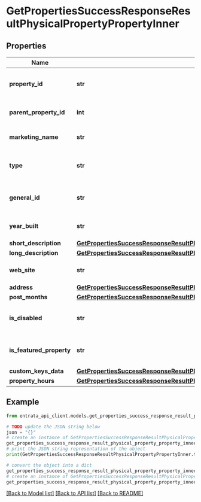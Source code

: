 # GetPropertiesSuccessResponseResultPhysicalPropertyPropertyInner


## Properties

Name | Type | Description | Notes
------------ | ------------- | ------------- | -------------
**property_id** | **str** | Unique identifier for the property | 
**parent_property_id** | **int** | Parent property identifier | [optional] 
**marketing_name** | **str** | Marketing name of the property | 
**type** | **str** | Type of the property (e.g., Apartment) | 
**general_id** | **str** | General identifier for the property | [optional] 
**year_built** | **str** | Year the property was built | 
**short_description** | [**GetPropertiesSuccessResponseResultPhysicalPropertyPropertyInnerShortDescription**](GetPropertiesSuccessResponseResultPhysicalPropertyPropertyInnerShortDescription.md) |  | 
**long_description** | [**GetPropertiesSuccessResponseResultPhysicalPropertyPropertyInnerLongDescription**](GetPropertiesSuccessResponseResultPhysicalPropertyPropertyInnerLongDescription.md) |  | 
**web_site** | **str** | Website URL for the property | 
**address** | [**GetPropertiesSuccessResponseResultPhysicalPropertyPropertyInnerAddress**](GetPropertiesSuccessResponseResultPhysicalPropertyPropertyInnerAddress.md) |  | 
**post_months** | [**GetPropertiesSuccessResponseResultPhysicalPropertyPropertyInnerPostMonths**](GetPropertiesSuccessResponseResultPhysicalPropertyPropertyInnerPostMonths.md) |  | 
**is_disabled** | **str** | Indicates if the property is disabled | 
**is_featured_property** | **str** | Indicates if the property is featured | 
**custom_keys_data** | [**GetPropertiesSuccessResponseResultPhysicalPropertyPropertyInnerCustomKeysData**](GetPropertiesSuccessResponseResultPhysicalPropertyPropertyInnerCustomKeysData.md) |  | [optional] 
**property_hours** | [**GetPropertiesSuccessResponseResultPhysicalPropertyPropertyInnerPropertyHours**](GetPropertiesSuccessResponseResultPhysicalPropertyPropertyInnerPropertyHours.md) |  | [optional] 

## Example

```python
from entrata_api_client.models.get_properties_success_response_result_physical_property_property_inner import GetPropertiesSuccessResponseResultPhysicalPropertyPropertyInner

# TODO update the JSON string below
json = "{}"
# create an instance of GetPropertiesSuccessResponseResultPhysicalPropertyPropertyInner from a JSON string
get_properties_success_response_result_physical_property_property_inner_instance = GetPropertiesSuccessResponseResultPhysicalPropertyPropertyInner.from_json(json)
# print the JSON string representation of the object
print(GetPropertiesSuccessResponseResultPhysicalPropertyPropertyInner.to_json())

# convert the object into a dict
get_properties_success_response_result_physical_property_property_inner_dict = get_properties_success_response_result_physical_property_property_inner_instance.to_dict()
# create an instance of GetPropertiesSuccessResponseResultPhysicalPropertyPropertyInner from a dict
get_properties_success_response_result_physical_property_property_inner_from_dict = GetPropertiesSuccessResponseResultPhysicalPropertyPropertyInner.from_dict(get_properties_success_response_result_physical_property_property_inner_dict)
```
[[Back to Model list]](../README.md#documentation-for-models) [[Back to API list]](../README.md#documentation-for-api-endpoints) [[Back to README]](../README.md)


